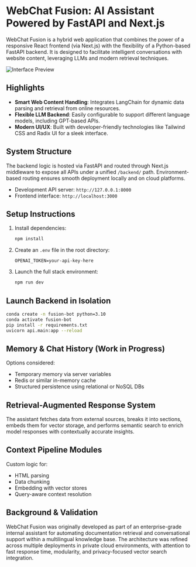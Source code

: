 
# WebChat Fusion: AI Assistant Powered by FastAPI and Next.js

WebChat Fusion is a hybrid web application that combines the power of a responsive React frontend (via Next.js) with the flexibility of a Python-based FastAPI backend. It is designed to facilitate intelligent conversations with website content, leveraging LLMs and modern retrieval techniques.

![Interface Preview](images/chatbot.png)

## Highlights

- **Smart Web Content Handling**: Integrates LangChain for dynamic data parsing and retrieval from online resources.
- **Flexible LLM Backend**: Easily configurable to support different language models, including GPT-based APIs.
- **Modern UI/UX**: Built with developer-friendly technologies like Tailwind CSS and Radix UI for a sleek interface.

## System Structure

The backend logic is hosted via FastAPI and routed through Next.js middleware to expose all APIs under a unified `/backend/` path. Environment-based routing ensures smooth deployment locally and on cloud platforms.

- Development API server: `http://127.0.0.1:8000`
- Frontend interface: `http://localhost:3000`

## Setup Instructions

1. Install dependencies:
   ```bash
   npm install
   ```
2. Create an `.env` file in the root directory:
   ```env
   OPENAI_TOKEN=your-api-key-here
   ```
3. Launch the full stack environment:
   ```bash
   npm run dev
   ```

## Launch Backend in Isolation

```bash
conda create -n fusion-bot python=3.10
conda activate fusion-bot
pip install -r requirements.txt
uvicorn api.main:app --reload
```

## Memory & Chat History (Work in Progress)

Options considered:
- Temporary memory via server variables
- Redis or similar in-memory cache
- Structured persistence using relational or NoSQL DBs

## Retrieval-Augmented Response System

The assistant fetches data from external sources, breaks it into sections, embeds them for vector storage, and performs semantic search to enrich model responses with contextually accurate insights.

## Context Pipeline Modules

Custom logic for:
- HTML parsing
- Data chunking
- Embedding with vector stores
- Query-aware context resolution

## Background & Validation

WebChat Fusion was originally developed as part of an enterprise-grade internal assistant for automating documentation retrieval and conversational support within a multilingual knowledge base. The architecture was refined across multiple deployments in private cloud environments, with attention to fast response time, modularity, and privacy-focused vector search integration.
